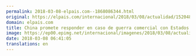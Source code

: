 ```yaml
---
permalink: 2018-03-08-elpais.com--1868086344.html
original: https://elpais.com/internacional/2018/03/08/actualidad/1520486534_386371.html#?ref=rss&format=simple&link=link
domain: elpais.com
title: China promete responder en caso de guerra comercial con Estados Unidos
image: https://ep00.epimg.net/internacional/imagenes/2018/03/08/actualidad/1520486534_386371_1520486713_rrss_normal.jpg
date: 2018-03-08 06:41:05
translations: en
---
```


